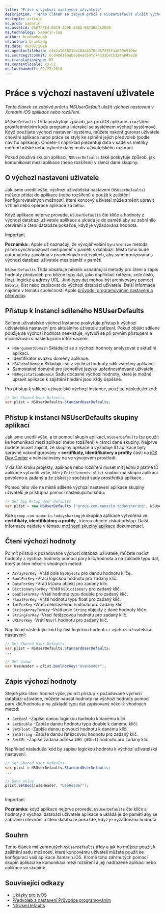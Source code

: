 ```yaml
---
title: "Práce s výchozí nastavení uživatele"
description: "Tento článek se zabývá práci s NSUserDefault uložit výchozí nastavení v Xamarin iOS aplikace nebo rozšíření."
ms.topic: article
ms.prod: xamarin
ms.assetid: DAE7FFC4-B8C9-4D9E-886A-9B2388452EEB
ms.technology: xamarin-ios
author: bradumbaugh
ms.author: brumbaug
ms.date: 06/07/2016
ms.openlocfilehash: c4b2a103821bb18da4878cd37335faa899e910be
ms.sourcegitcommit: 6cd40d190abe38edd50fc74331be15324a845a28
ms.translationtype: MT
ms.contentlocale: cs-CZ
ms.lasthandoff: 02/27/2018
---
```

# <a name="working-with-user-defaults"></a>Práce s výchozí nastavení uživatele

_Tento článek se zabývá práci s NSUserDefault uložit výchozí nastavení v Xamarin iOS aplikace nebo rozšíření._


`NSUserDefaults` Třída poskytuje způsob, jak pro iOS aplikace a rozšíření prostřednictvím kódu programu interakci se systémem výchozí systémové. Když použijete výchozí nastavení systému, můžete nakonfigurovat uživatele chování aplikace nebo práce se styly ke splnění jejich předvoleb (podle návrhu aplikace). Chcete-li například prezentují data v sadě vs metriky měření britské nebo vyberte daný motiv uživatelského rozhraní.

Pokud používá skupin aplikací, `NSUserDefaults` také poskytuje způsob, jak komunikovat mezi aplikace (nebo rozšíření) v rámci dané skupiny.

<a name="About-User-Defaults" />

## <a name="about-user-defaults"></a>O výchozí nastavení uživatele

Jak jsme uvedli výše, výchozí uživatelská nastavení (`NSUserDefaults`) můžete přidat do aplikace (nebo rozšíření) a použít k zajištění konfigurovatelných možností, které koncový uživatel může změnit upravit vzhled nebo operace aplikace za běhu.

Když aplikace nejprve provede, `NSUserDefaults` čte klíče a hodnoty z výchozí databázi uživatele aplikace a ukládá je do paměti aby se zabránilo otevírání a čtení databáze pokaždé, když je vyžadována hodnota. 

> [!IMPORTANT]
> **Poznámka:**: Apple už naznačují, že vývojář volání `Synchronize` metoda přímo synchronizovat mezipaměť v paměti s databází. Místo toho bude automaticky zavolána v pravidelných intervalech, aby synchronizovaná s výchozí databázi uživatele mezipaměť v paměti.

`NSUserDefaults` Třída obsahuje několik usnadňující metody pro čtení a zápis hodnoty předvoleb pro běžné typy dat, jako například: řetězec, celé číslo, float, logické a adresy URL. Jiné typy dat mohou být archivovány pomocí `NSData`, číst nebo zapisovat do výchozí databázi uživatele. Další informace najdete v tématu společnosti Apple [průvodci programováním nastavení a předvolby](https://developer.apple.com/library/mac/documentation/Cocoa/Conceptual/UserDefaults/Introduction/Introduction.html#//apple_ref/doc/uid/10000059i).

<a name="Accessing-the-Shared-NSUserDefaults-Instance" />

## <a name="accessing-the-shared-nsuserdefaults-instance"></a>Přístup k instanci sdíleného NSUserDefaults 

Sdílené uživatelské výchozí Instance poskytuje přístup k výchozí uživatelská nastavení pro aktuálního uživatele zařízení. Pokud objekt sdílené použije se výchozí hodnota neexistuje, vytvoří se při prvním přístupem a inicializován s následujícími informacemi:

- `NSArgumentDomain` Skládající se z výchozí hodnoty analyzovat z aktuální aplikaci.
- Identifikátor svazku domény aplikace.
- `NSGlobalDomain` Skládající se z výchozí hodnoty sdílí všechny aplikace.
- Samostatné doméně pro jednotlivé jazyky upřednostňované uživatele.
- `NSRegistationDomain` Sadu dočasné výchozí hodnoty, které je možné upravit aplikace k zajištění hledání jsou vždy úspěšné.

Pro přístup k sdílené uživatelské výchozí Instance, použijte následující kód:

```csharp
// Get Shared User Defaults
var plist = NSUserDefaults.StandardUserDefaults;
```

<a name="Accessing-an-App-Group-NSUserDefaults-Instance" />

## <a name="accessing-an-app-group-nsuserdefaults-instance"></a>Přístup k instanci NSUserDefaults skupiny aplikací

Jak jsme uvedli výše, a to pomocí skupin aplikací, `NSUserDefaults` lze použít ke komunikaci mezi aplikací (nebo rozšíření) v rámci dané skupiny. Nejprve budete muset zajistit, že skupiny aplikace a vyžaduje ID aplikace byly správně nakonfigurovány v **certifikáty, identifikátory a profily** části na [iOS Dev Center](https://developer.apple.com/devcenter/ios/) a nainstalovány na ve vývojovém prostředí.

V dalším kroku projekty, aplikace nebo rozšíření muset mít jednu z platné ID aplikace vytvořili výše, který `Entitlements.plist` soubor má skupin aplikací povoleno a zadaný a že získat je součástí sady prostředků aplikace.

Pomocí této vše na místě sdílené výchozí nastavení aplikace skupiny uživatelů je přístupná pomocí následujícího kódu:

```csharp
// Get App Group User Defaults
var plist = new NSUserDefaults ("group.com.xamarin.todaysharing", NSUserDefaultsType.SuiteName);
```

Kde `group.com.xamarin.todaysharing` je skupina aplikace vytvořená ve **certifikáty, identifikátory a profily** , kterou chcete získat přístup. Další informace najdete v tématu [možnosti skupiny aplikace](~/ios/deploy-test/provisioning/capabilities/app-groups-capabilities.md) dokumentaci.

<a name="Reading-Default-Values" />

## <a name="reading-default-values"></a>Čtení výchozí hodnoty

Po mít přístup k požadované výchozí databázi uživatele, můžete načíst hodnoty z výchozí hodnoty pomocí páry klíč/hodnota a na základě typu dat, který je čten několik vhodných metod:

- `ArrayForKey` -Vrátí pole `NSObjects` pro danou hodnotu klíče.
- `BoolForKey` -Vrací logickou hodnotu pro zadaný klíč.
- `DataForKey` -Vrátí `NSData` objekt pro zadaný klíč.
- `DictionaryForKey` -Vrátí `NSDictionary` pro zadaný klíč.
- `DoubleForKey` -Vrátí hodnotu typu double pro zadaný klíč.
- `FloatForKey` -Vrátí hodnotu typu float pro zadaný klíč.
- `IntForKey` -Vrací celočíselnou hodnotu pro zadaný klíč.
- `StringArrayForKey` -Vrátí pole `String` objekty z dané hodnoty klíče.
- `StringForKey` -Vrací řetězcovou hodnotu pro zadaný klíč.
- `URLForKey` -Vrátí `NSUrl` hodnotu pro zadaný klíč.

Například následující kód by číst logickou hodnotu z výchozí uživatelská nastavení:

```csharp
// Get Shared User Defaults
var plist = NSUserDefaults.StandardUserDefaults;
...

// Get value
var useHeader = plist.BoolForKey("UseHeader");

```

<a name="Writing-Default-Values" />

## <a name="writing-default-values"></a>Zápis výchozí hodnoty

Stejně jako čtení hodnot výše, po mít přístup k požadované výchozí databázi uživatele, můžete napsat hodnoty na výchozí hodnoty pomocí páry klíč/hodnota a na základě typu dat zapisovaný několik vhodných metod:

- `SetBool` -Zapíše danou logickou hodnotu k danému klíči.
- `SetDouble` -Zapíše danou hodnotu typu double k danému klíči.
- `SetFloat` -Zapíše danou plovoucí hodnotu k danému klíči.
- `SetString` -Zapíše danou řetězcovou hodnotu pro zadaný klíč.
- `SetURL` -Zapíše zadaná adresa URL (`NSUrl`) hodnotu pro zadaný klíč.

Například následující kód by zápisu logickou hodnotu k výchozí uživatelská nastavení:

```csharp
// Get Shared User Defaults
var plist = NSUserDefaults.StandardUserDefaults;
...

// Save value
plist.SetBool(useHeader, "UseHeader");
...

```

> [!IMPORTANT]
> **Poznámka:** když aplikace nejprve provede, `NSUserDefaults` čte klíče a hodnoty z výchozí databázi uživatele aplikace a ukládá je do paměti aby se zabránilo otevírání a čtení databáze pokaždé, když je vyžadována hodnota.



<a name="Summary" />

## <a name="summary"></a>Souhrn

Tento článek má zahrnutých `NSUserDefaults` třídy a jak ho můžete použít k zajištění sadu možností, které koncovému uživateli můžete použít ke konfiguraci vaší aplikace Xamarin.iOS. Kromě toho zahrnutých pomocí skupin aplikací ke komunikaci mezi rozšíření a její nadřazené aplikací nebo aplikace ve skupině.


## <a name="related-links"></a>Související odkazy

- [Ukázky pro tvOS](https://developer.xamarin.com/samples/tvos/all/)
- [Předvoleb a nastavení Průvodce programováním](https://developer.apple.com/library/mac/documentation/Cocoa/Conceptual/UserDefaults/Introduction/Introduction.html#//apple_ref/doc/uid/10000059i)
- [NSUserDefaults](https://developer.apple.com/library/mac/documentation/Cocoa/Reference/Foundation/Classes/NSUserDefaults_Class/#//apple_ref/doc/constant_group/NSUserDefaults_Domains)
